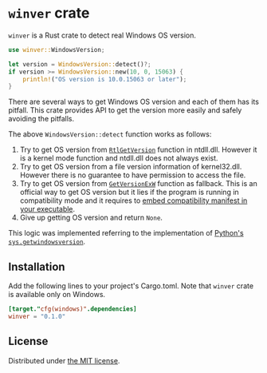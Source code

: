 `winver` crate
==============

`winver` is a Rust crate to detect real Windows OS version.

```rust
use winver::WindowsVersion;

let version = WindowsVersion::detect()?;
if version >= WindowsVersion::new(10, 0, 15063) {
    println!("OS version is 10.0.15063 or later");
}
```

There are several ways to get Windows OS version and each of them has its pitfall. This crate provides API to get the version more
easily and safely avoiding the pitfalls.

The above `WindowsVersion::detect` function works as follows:

1. Try to get OS version from [`RtlGetVersion`](https://learn.microsoft.com/en-us/windows/win32/devnotes/rtlgetversion) function
   in ntdll.dll. However it is a kernel mode function and ntdll.dll does not always exist.
2. Try to get OS version from a file version information of kernel32.dll. However there is no guarantee to have permission to
   access the file.
3. Try to get OS version from [`GetVersionExW`](https://learn.microsoft.com/en-us/windows/win32/api/sysinfoapi/nf-sysinfoapi-getversionexw)
   function as fallback. This is an official way to get OS version but it lies if the program is running in compatibility mode
   and it requires to [embed compatibility manifest in your executable](https://learn.microsoft.com/en-us/windows/win32/sysinfo/targeting-your-application-at-windows-8-1).
4. Give up getting OS version and return `None`.

This logic was implemented referring to the implementation of [Python's `sys.getwindowsversion`](https://docs.python.org/3/library/sys.html#sys.getwindowsversion).

## Installation

Add the following lines to your project's Cargo.toml. Note that `winver` crate is available only on Windows.

```toml
[target."cfg(windows)".dependencies]
winver = "0.1.0"
```

## License

Distributed under [the MIT license](./LICENSE).

